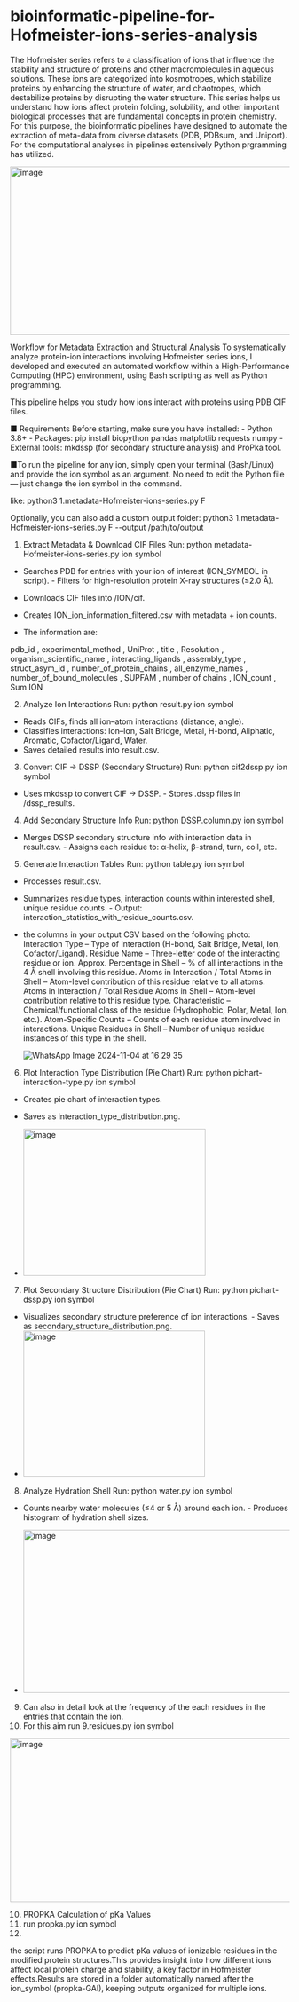 # bioinformatic-pipeline-for-Hofmeister-ions-series-analysis


The Hofmeister series refers to a classification of ions that influence the stability and structure of proteins and other macromolecules in aqueous solutions. These ions are categorized into kosmotropes, which stabilize proteins by enhancing the structure of water, and chaotropes, which destabilize proteins by disrupting the water structure. This series helps us understand how ions affect protein folding, solubility, and other important biological processes that are fundamental concepts in protein chemistry. For this purpose, the bioinformatic pipelines have designed to automate the extraction of meta-data from diverse datasets (PDB, PDBsum, and Uniport). For the computational analyses in pipelines extensively Python prgramming has utilized. 

<img width="738" height="303" alt="image" src="https://github.com/user-attachments/assets/a7d08e81-66d9-497d-b1f4-57e0a6146b69" />

Workflow for Metadata Extraction and Structural Analysis
To systematically analyze protein-ion interactions involving Hofmeister series ions, I developed and executed an automated workflow within a High-Performance Computing (HPC) environment, using Bash scripting as well as Python programming.


This pipeline helps you study how ions interact with proteins using PDB CIF files. 

■ Requirements
Before starting, make sure you have installed: - Python 3.8+ - Packages: pip install biopython pandas
matplotlib requests numpy - External tools: mkdssp (for secondary structure analysis) and ProPka tool.

■To run the pipeline for any ion, simply open your terminal (Bash/Linux) and provide the ion symbol as an argument.
No need to edit the Python file — just change the ion symbol in the command.

like: 
python3 1.metadata-Hofmeister-ions-series.py F

Optionally, you can also add a custom output folder:
python3 1.metadata-Hofmeister-ions-series.py F --output /path/to/output

1. Extract Metadata & Download CIF Files
Run: python metadata-Hofmeister-ions-series.py ion symbol

- Searches PDB for entries with your ion of interest (ION_SYMBOL in script). - Filters for high-resolution protein X-ray structures (≤2.0 Å).
- Downloads CIF files into /ION/cif.
- Creates ION_ion_information_filtered.csv with metadata + ion counts.

- The information are: 

pdb_id , experimental_method , UniProt , title , Resolution , organism_scientific_name , interacting_ligands , assembly_type  , struct_asym_id , number_of_protein_chains , all_enzyme_names , number_of_bound_molecules , SUPFAM , number of chains , lON_count , Sum ION

  
2. Analyze Ion Interactions
Run: python result.py ion symbol

- Reads CIFs, finds all ion–atom interactions (distance, angle).
- Classifies interactions: Ion–Ion, Salt Bridge, Metal, H-bond, Aliphatic, Aromatic, Cofactor/Ligand, Water.
- Saves detailed results into result.csv.
  
3. Convert CIF → DSSP (Secondary Structure)
Run: python cif2dssp.py ion symbol

- Uses mkdssp to convert CIF → DSSP. - Stores .dssp files in /dssp_results.
  
4. Add Secondary Structure Info
Run: python DSSP.column.py ion symbol

- Merges DSSP secondary structure info with interaction data in result.csv. - Assigns each residue to: α-helix, β-strand, turn, coil, etc.
  
5. Generate Interaction Tables
Run: python table.py ion symbol

- Processes result.csv.
- Summarizes residue types, interaction counts within interested shell, unique residue counts. - Output: interaction_statistics_with_residue_counts.csv.

- the columns in your output CSV based on the following photo:
Interaction Type – Type of interaction (H-bond, Salt Bridge, Metal, Ion, Cofactor/Ligand).
Residue Name – Three-letter code of the interacting residue or ion.
Approx. Percentage in Shell – % of all interactions in the 4 Å shell involving this residue.
Atoms in Interaction / Total Atoms in Shell – Atom-level contribution of this residue relative to all atoms.
Atoms in Interaction / Total Residue Atoms in Shell – Atom-level contribution relative to this residue type.
Characteristic – Chemical/functional class of the residue (Hydrophobic, Polar, Metal, Ion, etc.).
Atom-Specific Counts – Counts of each residue atom involved in interactions.
Unique Residues in Shell – Number of unique residue instances of this type in the shell.

  ![WhatsApp Image 2024-11-04 at 16 29 35](https://github.com/user-attachments/assets/b13d407e-f580-4f84-ab1e-29f31cd82bab)

6. Plot Interaction Type Distribution (Pie Chart)
Run: python pichart-interaction-type.py ion symbol

- Creates pie chart of interaction types.
- Saves as interaction_type_distribution.png.

- <img width="328" height="265" alt="image" src="https://github.com/user-attachments/assets/637805b7-8760-4462-adcc-ae47d668dcc5" />

7. Plot Secondary Structure Distribution (Pie Chart)
Run: python pichart-dssp.py ion symbol

- Visualizes secondary structure preference of ion interactions. - Saves as secondary_structure_distribution.png.
- <img width="327" height="263" alt="image" src="https://github.com/user-attachments/assets/bdfabb81-5a05-426a-8bde-0e6581c7eb02" />

8. Analyze Hydration Shell
Run: python water.py ion symbol

- Counts nearby water molecules (≤4 or 5 Å) around each ion. - Produces histogram of hydration shell sizes.

- <img width="490" height="294" alt="image" src="https://github.com/user-attachments/assets/47fbf0f9-6157-4ddc-bbcc-c8d752cb0ae6" />


9. Can also in detail look at the frequency of the each residues in the entries that contain the ion.
10. For this aim run 9.residues.py ion symbol

<img width="558" height="295" alt="image" src="https://github.com/user-attachments/assets/ff5db81f-b1ac-4e68-93d6-af7fe84dca64" />


10. PROPKA Calculation of pKa Values
11. run propka.py ion symbol
12. 
the script runs PROPKA to predict pKa values of ionizable residues in the modified protein structures.This provides insight into how different ions affect local protein charge and stability, a key factor in Hofmeister effects.Results are stored in a folder automatically named after the ion_symbol (propka-GAI), keeping outputs organized for multiple ions.







